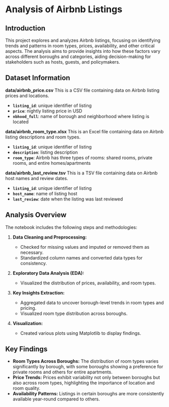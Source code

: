 # Analysis of Airbnb Listings

## Introduction

This project explores and analyzes Airbnb listings, focusing on identifying trends and patterns in room types, prices, availability, and other critical aspects. The analysis aims to provide insights into how these factors vary across different boroughs and categories, aiding decision-making for stakeholders such as hosts, guests, and policymakers.

## Dataset Information
**data/airbnb_price.csv**
This is a CSV file containing data on Airbnb listing prices and locations.
- **`listing_id`**: unique identifier of listing
- **`price`**: nightly listing price in USD
- **`nbhood_full`**: name of borough and neighborhood where listing is located

**data/airbnb_room_type.xlsx**
This is an Excel file containing data on Airbnb listing descriptions and room types.
- **`listing_id`**: unique identifier of listing
- **`description`**: listing description
- **`room_type`**: Airbnb has three types of rooms: shared rooms, private rooms, and entire homes/apartments

**data/airbnb_last_review.tsv**
This is a TSV file containing data on Airbnb host names and review dates.
- **`listing_id`**: unique identifier of listing
- **`host_name`**: name of listing host
- **`last_review`**: date when the listing was last reviewed

## Analysis Overview

The notebook includes the following steps and methodologies:
1. **Data Cleaning and Preprocessing:**
   - Checked for missing values and imputed or removed them as necessary.
   - Standardized column names and converted data types for consistency.

2. **Exploratory Data Analysis (EDA):**
   - Visualized the distribution of prices, availability, and room types.

3. **Key Insights Extraction:**
   - Aggregated data to uncover borough-level trends in room types and pricing.
   - Visualized room type distribution across boroughs.

4. **Visualization:**
   - Created various plots using Matplotlib to display findings.

## Key Findings

- **Room Types Across Boroughs:** The distribution of room types varies significantly by borough, with some boroughs showing a preference for private rooms and others for entire apartments.
- **Price Trends:** Prices exhibit variability not only between boroughs but also across room types, highlighting the importance of location and room quality.
- **Availability Patterns:** Listings in certain boroughs are more consistently available year-round compared to others.

